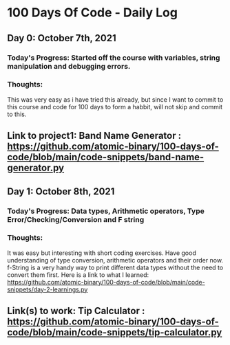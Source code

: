 # 100 Days Of Code - Daily Log

## Day 0: October 7th, 2021

### Today's Progress: Started off the course with variables, string manipulation and debugging errors.

### Thoughts: 
This was very easy as i have tried this already, but since I want to commit to this course and code for 100 days to form a habbit, will not skip and commit to this.

## Link to project1: Band Name Generator : https://github.com/atomic-binary/100-days-of-code/blob/main/code-snippets/band-name-generator.py

## Day 1: October 8th, 2021

### Today's Progress: Data types, Arithmetic operators, Type Error/Checking/Conversion and F string

### Thoughts:
It was easy but interesting with short coding exercises. Have good understanding of type conversion, arithmetic operators and their order now.
f-String is a very handy way to print different data types without the need to convert them first.
Here is a link to what I learned: https://github.com/atomic-binary/100-days-of-code/blob/main/code-snippets/day-2-learnings.py

## Link(s) to work: Tip Calculator : https://github.com/atomic-binary/100-days-of-code/blob/main/code-snippets/tip-calculator.py
